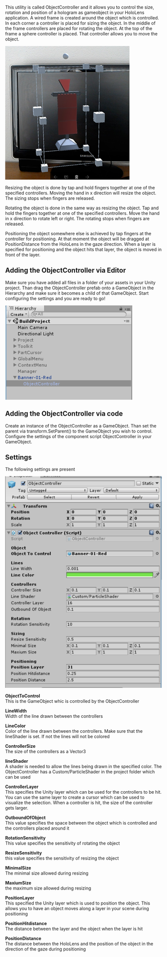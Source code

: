 This utility is called ObjectController and it allows you to control the size, rotation and position of a hologram as gameobject in your HoloLens application. A wired frame is created around the object which is controlled. In each corner a controller is placed for sizing the object. In the middle of the frame controllers are placed for rotating the object. At the top of the frame a sphere controller is placed. That controller allows you to move the object.

![](https://github.com/ameijers/HoloLens-Unity-Utilities/blob/master/WikiImages/ObjectController.PNG)

Resizing the object is done by tap and hold fingers together at one of the specified controllers. Moving the hand in x direction will resize the object. The sizing stops when fingers are released.

Rotating the object is done in the same way as resizing the object. Tap and hold the fingers together at one of the specified controllers. Move the hand in x direction to rotate left or right. The rotating stops when fingers are released.

Positioning the object somewhere else is achieved by tap fingers at the controller for positioning. At that moment the object will be dragged at PositionDistance from the HoloLens in the gaze direction. When a layer is specified for positioning and the object hits that layer, the object is moved in front of the layer.

## Adding the ObjectController via Editor
Make sure you have added all files in a folder of your assets in your Unity project. Than drag the ObjectController prefab onto a GameObject in the Hierarchy and make sure it becomes a child of that GameObject. Start configuring the settings and you are ready to go!

![](https://github.com/ameijers/HoloLens-Unity-Utilities/blob/master/WikiImages/ObjectController-Hierarchy.PNG)

## Adding the ObjectController via code
Create an instance of the ObjectController as a GameObject. Than set the parent via transform.SetParent() to the GameObject you wish to control. Configure the settings of the component script ObjectController in your GameObject.

## Settings
The following settings are present

![](https://github.com/ameijers/HoloLens-Unity-Utilities/blob/master/WikiImages/ObjectController-settings.PNG)

********ObjectToControl********  
This is the GameObject whic is controlled by the ObjectController

********LineWidth********  
Width of the line drawn between the controllers

********LineColor********  
Color of the line drawn between the controllers. Make sure that the lineShader is set. If not the lines will not be colored

********ControllerSize********  
The size of the controllers as a Vector3

********lineShader********  
A shader is needed to allow the lines being drawn in the specified color. The ObjectController has a Custom/ParticleShader in the project folder which can be used

********ControllerLayer********  
This specifies the Unity layer which can be used for the controllers to be hit. You can use the same layer to create a cursor which can be used to visualize the selection. When a controller is hit, the size of the controller gets larger.

**OutboundOfObject**  
This value specifies the space between the object which is controlled and the controllers placed around it

**RotationSensitivity**  
This value specifies the sensitivity of rotating the object

**ResizeSensitivity**  
this value specifies the sensitivity of resizing the object

**MinimalSize**  
The minimal size allowed during resizing

**MaxiumSize**  
the maximum size allowed during resizing

**PositionLayer**  
This specified the Unity layer which is used to position the object. This allows you to have an object moves along a layer in your scene during positioning

**PositionHitdistance**  
The distance between the layer and the object when the layer is hit

**PositionDistance**  
The distance between the HoloLens and the position of the object in the direction of the gaze during positioning



